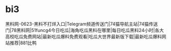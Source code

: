 # bi3
黑料网-0623-黑料不打烊入口|Telegram频道传送门|74猫导航主站|74猫传送门|78黑料网|51funcg4今日吃瓜|海角吃瓜黑料在哪里|每日吃瓜黑料24小时|各大高校吃瓜免费网站|最新吃瓜爆料免费观看|吃瓜大世界最新版下载|最新吃瓜爆料网站推荐|881比鸭
